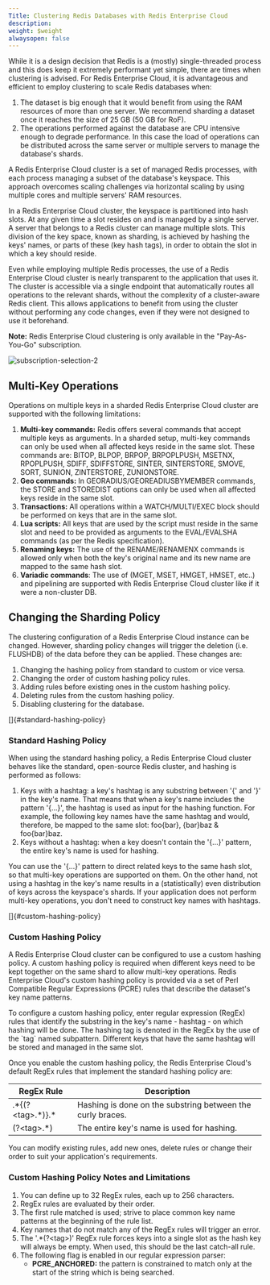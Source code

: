 ```yaml
---
Title: Clustering Redis Databases with Redis Enterprise Cloud
description: 
weight: $weight
alwaysopen: false
---
```

While it is a design decision that Redis is a (mostly) single-threaded
process and this does keep it extremely performant yet simple, there are
times when clustering is advised. For Redis Enterprise Cloud, it is
advantageous and efficient to employ clustering to scale Redis databases
when:

1. The dataset is big enough that it would benefit from using the RAM
    resources of more than one server. We recommend sharding a dataset
    once it reaches the size of 25 GB (50 GB for RoF).
1. The operations performed against the database are CPU intensive
    enough to degrade performance. In this case the load of operations
    can be distributed across the same server or multiple servers to
    manage the database's shards.

A Redis Enterprise Cloud cluster is a set of managed Redis processes,
with each process managing a subset of the database's keyspace. This
approach overcomes scaling challenges via horizontal scaling by using
multiple cores and multiple servers' RAM resources.

In a Redis Enterprise Cloud cluster, the keyspace is partitioned into
hash slots. At any given time a slot resides on and is managed by a
single server. A server that belongs to a Redis cluster can manage
multiple slots. This division of the key space, known as sharding, is
achieved by hashing the keys' names, or parts of these (key hash tags),
in order to obtain the slot in which a key should reside.

Even while employing multiple Redis processes, the use of a Redis
Enterprise Cloud cluster is nearly transparent to the application that
uses it. The cluster is accessible via a single endpoint that
automatically routes all operations to the relevant shards, without the
complexity of a cluster-aware Redis client. This allows applications to
benefit from using the cluster without performing any code changes, even
if they were not designed to use it beforehand.

**Note:** Redis Enterprise Cloud clustering is only available in the
"Pay-As-You-Go" subscription.

![subscription-selection-2](/images/rc/subscription-selection-2.png?width=600&height=221)

## Multi-Key Operations

Operations on multiple keys in a sharded Redis Enterprise Cloud cluster
are supported with the following limitations:

1. **Multi-key commands:** Redis offers several commands that accept
    multiple keys as arguments. In a sharded setup, multi-key commands
    can only be used when all affected keys reside in the same slot.
    These commands are: BITOP, BLPOP, BRPOP, BRPOPLPUSH, MSETNX,
    RPOPLPUSH, SDIFF, SDIFFSTORE, SINTER, SINTERSTORE, SMOVE, SORT,
    SUNION, ZINTERSTORE, ZUNIONSTORE.
1. **Geo commands:** In GEORADIUS/GEOREADIUSBYMEMBER commands, the
    STORE and STOREDIST options can only be used when all affected keys
    reside in the same slot.
1. **Transactions:** All operations within a WATCH/MULTI/EXEC block
    should be performed on keys that are in the same slot.
1. **Lua scripts:** All keys that are used by the script must reside in
    the same slot and need to be provided as arguments to the
    EVAL/EVALSHA commands (as per the Redis specification).
1. **Renaming keys:** The use of the RENAME/RENAMENX commands is
    allowed only when both the key's original name and its new name are
    mapped to the same hash slot.
1. **Variadic commands**: The use of (MGET, MSET, HMGET, HMSET, etc..)
    and pipelining are supported with Redis Enterprise Cloud cluster
    like if it were a non-cluster DB.

## Changing the Sharding Policy

The clustering configuration of a Redis Enterprise Cloud instance can be
changed. However, sharding policy changes will trigger the deletion
(i.e. FLUSHDB) of the data before they can be applied. These changes
are:

1. Changing the hashing policy from standard to custom or vice versa.
1. Changing the order of custom hashing policy rules.
1. Adding rules before existing ones in the custom hashing policy.
1. Deleting rules from the custom hashing policy.
1. Disabling clustering for the database.

[]{#standard-hashing-policy}

### Standard Hashing Policy

When using the standard hashing policy, a Redis Enterprise Cloud cluster
behaves like the standard, open-source Redis cluster, and hashing is
performed as follows:

1. Keys with a hashtag: a key's hashtag is any substring between '{'
    and '}' in the key's name. That means that when a key's name
    includes the pattern '{...}', the hashtag is used as input for the
    hashing function. For example, the following key names have the same
    hashtag and would, therefore, be mapped to the same slot: foo{bar},
    {bar}baz & foo{bar}baz.
1. Keys without a hashtag: when a key doesn't contain the '{...}'
    pattern, the entire key's name is used for hashing.

You can use the '{...}' pattern to direct related keys to the same hash
slot, so that multi-key operations are supported on them. On the other
hand, not using a hashtag in the key's name results in a (statistically)
even distribution of keys across the keyspace's shards. If your
application does not perform multi-key operations, you don't need to
construct key names with hashtags.

[]{#custom-hashing-policy}

### Custom Hashing Policy

A Redis Enterprise Cloud cluster can be configured to use a custom
hashing policy. A custom hashing policy is required when different keys
need to be kept together on the same shard to allow multi-key
operations. Redis Enterprise Cloud's custom hashing policy is provided
via a set of Perl Compatible Regular Expressions (PCRE) rules that
describe the dataset's key name patterns.

To configure a custom hashing policy, enter regular expression (RegEx)
rules that identify the substring in the key's name - hashtag - on
which hashing will be done. The hashing tag is denoted in the RegEx by
the use of the \`tag\` named subpattern. Different keys that have the
same hashtag will be stored and managed in the same slot.

Once you enable the custom hashing policy, the Redis Enterprise Cloud's
default RegEx rules that implement the standard hashing policy are:

| RegEx Rule | Description |
|------------|-------------|
| .\*{(?\<tag\>.\*)}.\* | Hashing is done on the substring between the curly braces. |
| (?\<tag\>.\*) | The entire key's name is used for hashing. |

You can modify existing rules, add new ones, delete rules or change
their order to suit your application's requirements.

### Custom Hashing Policy Notes and Limitations

1. You can define up to 32 RegEx rules, each up to 256 characters.
1. RegEx rules are evaluated by their order.
1. The first rule matched is used; strive to place common key name
    patterns at the beginning of the rule list.
1. Key names that do not match any of the RegEx rules will trigger an
    error.
1. The '.\*(?\<tag\>)' RegEx rule forces keys into a single slot as the
    hash key will always be empty. When used, this should be the last
    catch-all rule.
1. The following flag is enabled in our regular expression parser:
   - **PCRE_ANCHORED:** the pattern is constrained to match only at
        the start of the string which is being searched.
